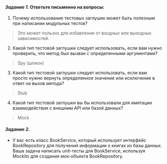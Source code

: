 #### *Задание 1.* Ответьте письменно на вопросы:

1. Почему использование тестовых заглушек может быть полезным при написании модульных тестов?

> Это может пользно для избавления от входных или выходных зависимостей. 

2. Какой тип тестовой заглушки следует использовать, если вам нужно проверить, что метод был вызван с определенными аргументами?

> Spy (шпион)

3. Какой тип тестовой заглушки следует использовать, если вам просто нужно вернуть определенное значение или исключение в ответ на вызов метода?

> Stub

4. Какой тип тестовой заглушки вы бы использовали для имитации взаимодействия с внешним API или базой данных?

> Mock

#### *Задание 2.*

* У вас есть класс BookService, который использует интерфейс BookRepository для получения информации о книгах из базы данных. Ваша задача написать unit-тесты для BookService, используя Mockito для создания мок-объекта BookRepository.

